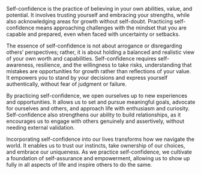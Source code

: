 Self-confidence is the practice of believing in your own abilities, value, and potential. It involves trusting yourself and embracing your strengths, while also acknowledging areas for growth without self-doubt. Practicing self-confidence means approaching challenges with the mindset that you are capable and prepared, even when faced with uncertainty or setbacks.

The essence of self-confidence is not about arrogance or disregarding others’ perspectives; rather, it is about holding a balanced and realistic view of your own worth and capabilities. Self-confidence requires self-awareness, resilience, and the willingness to take risks, understanding that mistakes are opportunities for growth rather than reflections of your value. It empowers you to stand by your decisions and express yourself authentically, without fear of judgment or failure.

By practicing self-confidence, we open ourselves up to new experiences and opportunities. It allows us to set and pursue meaningful goals, advocate for ourselves and others, and approach life with enthusiasm and curiosity. Self-confidence also strengthens our ability to build relationships, as it encourages us to engage with others genuinely and assertively, without needing external validation.

Incorporating self-confidence into our lives transforms how we navigate the world. It enables us to trust our instincts, take ownership of our choices, and embrace our uniqueness. As we practice self-confidence, we cultivate a foundation of self-assurance and empowerment, allowing us to show up fully in all aspects of life and inspire others to do the same.